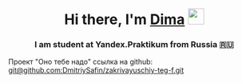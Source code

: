 
<h1 align="center">Hi there, I'm <a href="https://vk.com/id219126543" target="_blank">Dima</a> 
<img src="https://github.com/blackcater/blackcater/raw/main/images/Hi.gif" height="32"/></h1>
<h3 align="center">I am student at Yandex.Praktikum from Russia 🇷🇺</h3>
Проект "Оно тебе надо"
ссылка на github:  <a href="[https://vk.com/id219126543](https://github.com/DmitriySafin/zakrivayuschiy-teg-f.git)" target="_blank">git@github.com:DmitriySafin/zakrivayuschiy-teg-f.git</a> 

